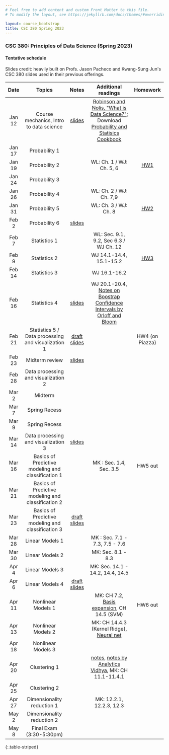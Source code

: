 ```yaml
---
# Feel free to add content and custom Front Matter to this file.
# To modify the layout, see https://jekyllrb.com/docs/themes/#overriding-theme-defaults

layout: course_bootstrap
title: CSC 380 Spring 2023
---
```


### CSC 380: Principles of Data Science (Spring 2023)

#### Tentative schedule

Slides credit: heavily built on Profs. Jason Pacheco and Kwang-Sung Jun's CSC 380 slides used in their previous offerings. 

|  Date  |                       Topics                       |                                            Notes                                             |                                                                                        Additional readings                                                                                        |                             Homework                             |
|:------:|:--------------------------------------------------:|:--------------------------------------------------------------------------------------------:|:-------------------------------------------------------------------------------------------------------------------------------------------------------------------------------------------------:|:----------------------------------------------------------------:|
| Jan 12 |      Course mechanics, Intro to data science       |        [slides](https://zcc1307.github.io/csc380-sp23/Slides/23s380%2001%20intro.pdf)        | [Robinson and Nolis, "What is Data Science?"](http://www.pachecoj.com/courses/csc380_fall21/doc/what_is_data_science.pdf); Download [Probability and Statisics Cookbook](http://statistics.zone/) |                                                                  | 
| Jan 17 |                   Probability 1                    |                                                                                              |                                                                                                                                                                                                   |                                                                  | 
| Jan 19 |                   Probability 2                    |                                                                                              |                                                                                     WL: Ch. 1 / WJ: Ch. 5, 6                                                                                      | [HW1](https://zcc1307.github.io/csc380-sp23/hws/CSC_380_HW1.pdf) | 
| Jan 24 |                   Probability 3                    |                                                                                              |                                                                                                                                                                                                   |                                                                  |  | 
| Jan 26 |                   Probability 4                    |                                                                                              |                                                                                      WL: Ch. 2 / WJ: Ch. 7,9                                                                                      |                                                                  |  | 
| Jan 31 |                   Probability 5                    |                                                                                              |                                                                                       WL: Ch. 3 / WJ: Ch. 8                                                                                       | [HW2](https://zcc1307.github.io/csc380-sp23/hws/CSC_380_HW2.pdf) |  | 
| Feb 2  |                   Probability 6                    |  [slides](https://zcc1307.github.io/csc380-sp23/Slides/23s380%2002%20probability_draft.pdf)  |                                                                                                                                                                                                   |                                                                  |  | 
| Feb 7  |                    Statistics 1                    |                                                                                              |                                                                              WL: Sec. 9.1, 9.2, Sec 6.3 / WJ Ch. 12                                                                               |                                                                  |  | 
| Feb 9  |                    Statistics 2                    |                                                                                              |                                                                                      WJ 14.1-14.4, 15.1-15.2                                                                                      | [HW3](https://zcc1307.github.io/csc380-sp23/hws/CSC_380_HW3.pdf) | 
| Feb 14 |                    Statistics 3                    |                                                                                              |                                                                                           WJ 16.1-16.2                                                                                            |                                                                  | 
| Feb 16 |                    Statistics 4                    |  [slides](https://zcc1307.github.io/csc380-sp23/Slides/23s380%2003%20statistics_draft.pdf)   |                                  WJ 20.1-20.4, [Notes on Boostrap Confidence Intervals by Orloff and Bloom](https://math.mit.edu/~dav/05.dir/class24-prep-a.pdf)                                  |                                                                  | 
| Feb 21 | Statistics 5 / Data processing and visualization 1 |  [draft slides](https://zcc1307.github.io/csc380-sp23/Slides/23s380%2004%20data_draft.pdf)   |                                                                                                                                                                                                   |                         HW4 (on Piazza)                          | 
| Feb 23 |                   Midterm review                   |      [slides](https://zcc1307.github.io/csc380-sp23/Slides/23s380%20midterm_review.pdf)      |                                                                                                                                                                                                   |                                                                  | 
| Feb 28 |        Data processing and visualization 2         |                                                                                              |                                                                                                                                                                                                   |                                                                  | 
| Mar 2  |                      Midterm                       |                                                                                              |                                                                                                                                                                                                   |                                                                  | 
| Mar 7  |                   Spring Recess                    |                                                                                              |                                                                                                                                                                                                   |                                                                  | 
| Mar 9  |                   Spring Recess                    |                                                                                              |                                                                                                                                                                                                   |                                                                  | 
| Mar 14 |        Data processing and visualization 3         |        [slides](https://zcc1307.github.io/csc380-sp23/Slides/23s380%2004%20data.pdf)         |                                                                                                                                                                                                   |                                                                  | 
| Mar 16 | Basics of Predictive modeling and classification 1 |                                                                                              |                                                                                      MK : Sec. 1.4, Sec. 3.5                                                                                      |                             HW5 out                              | 
| Mar 21 | Basics of Predictive modeling and classification 2 |                                                                                              |                                                                                                                                                                                                   |                                                                  | 
| Mar 23 | Basics of Predictive modeling and classification 3 | [draft slides](https://zcc1307.github.io/csc380-sp23/Slides/23s380%2006%20mlintro_draft.pdf) |                                                                                                                                                                                                   |                                                                  | 
| Mar 28 |                  Linear Models 1                   |   |                                                                                  MK : Sec. 7.1 - 7.3, 7.5 - 7.6                                                                                   |                                                                  | 
| Mar 30 |                  Linear Models 2                   |                                                                                              |                                                                                        MK: Sec. 8.1 - 8.3                                                                                         |                                                                  | 
| Apr 4  |                  Linear Models 3                   |                                                                                              |                                                                                 MK: Sec. 14.1 - 14.2, 14.4, 14.5                                                                                  |                                                                  | 
| Apr 6  |                  Linear Models 4                   | [draft slides](https://zcc1307.github.io/csc380-sp23/Slides/23s380%2008%20linearmodels.pdf) |                                                                                                                                                                                                   |                                                                  | 
| Apr 11 |                 Nonlinear Models 1                 |                                                                                              |                        MK: CH 7.2, [Basis expansion](https://towardsdatascience.com/non-linear-regression-basis-expansion-polynomials-splines-2d7adb2cc226), CH 14.5 (SVM)                        |                             HW6 out                              | 
| Apr 13 |                 Nonlinear Models 2                 |                                                                                              |                                                      MK: CH 14.4.3 (Kernel Ridge), [Neural net](https://www.youtube.com/watch?v=aircAruvnKk)                                                      |                                                       | 
| Apr 18 |                 Nonlinear Models 3                 |                                                                                              |                                                                                                                                                                                                   |                                                                  | 
| Apr 20 |                    Clustering 1                    |                                                                                              |                                [notes](http://www.pachecoj.com/courses/csc380_fall21/lectures/kmeans_notes.pdf), [notes by Analytics Vidhya](https://www.analyticsvidhya.com/blog/2019/08/comprehensive-guide-k-means-clustering/), MK: CH 11.1-11.4.1                                |                                                                  | 
| Apr 25 |                    Clustering 2                    |                                                                                              |                                                                                                                                                                                                   |                                                                  | 
| Apr 27 |             Dimensionality reduction 1             |                                                                                              |                                    MK: 12.2.1, 12.2.3, 12.3                                                                                                                                                               |                                                                  | 
| May 2  |             Dimensionality reduction 2             |                                                                                              |                                                                                                                                                                                                   |                                                                  | 
| May 8  |              Final Exam (3:30-5:30pm)              |                                                                                              |                                                                                                                                                                                                   |                                                                  | 
{:.table-striped}
